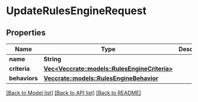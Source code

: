 # UpdateRulesEngineRequest

## Properties

Name | Type | Description | Notes
------------ | ------------- | ------------- | -------------
**name** | **String** |  | 
**criteria** | [**Vec<Vec<crate::models::RulesEngineCriteria>>**](array.md) |  | 
**behaviors** | [**Vec<crate::models::RulesEngineBehavior>**](RulesEngineBehavior.md) |  | 

[[Back to Model list]](../README.md#documentation-for-models) [[Back to API list]](../README.md#documentation-for-api-endpoints) [[Back to README]](../README.md)


